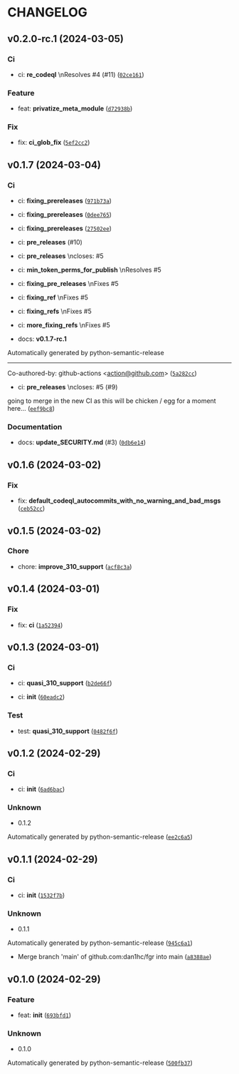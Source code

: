 # CHANGELOG



## v0.2.0-rc.1 (2024-03-05)

### Ci

* ci: __re_codeql__ \nResolves #4 (#11) ([`02ce161`](https://github.com/dan1hc/fgr/commit/02ce161a31d535a7d533c907f04e1ef3deba96a7))

### Feature

* feat: __privatize_meta_module__ ([`d72938b`](https://github.com/dan1hc/fgr/commit/d72938bc2008f0fa58aebd294dcf6af0a1be8766))

### Fix

* fix: __ci_glob_fix__ ([`5ef2cc2`](https://github.com/dan1hc/fgr/commit/5ef2cc2f6e71a0b4e081303312d72922aa4a7f29))


## v0.1.7 (2024-03-04)

### Ci

* ci: __fixing_prereleases__ ([`971b73a`](https://github.com/dan1hc/fgr/commit/971b73a9197ae9cdf84871fc7fbc691e927b6330))

* ci: __fixing_prereleases__ ([`0dee765`](https://github.com/dan1hc/fgr/commit/0dee7652f204710f70ae7160db05bca5ea65cf9b))

* ci: __fixing_prereleases__ ([`27502ee`](https://github.com/dan1hc/fgr/commit/27502eeb91517b58dee39d77c65fd192abdaaed4))

* ci: __pre_releases__ (#10)

* ci: __pre_releases__ \ncloses: #5

* ci: __min_token_perms_for_publish__ \nResolves #5

* ci: __fixing_pre_releases__ \nFixes #5

* ci: __fixing_ref__ \nFixes #5

* ci: __fixing_refs__ \nFixes #5

* ci: __more_fixing_refs__ \nFixes #5

* docs: __v0.1.7-rc.1__

Automatically generated by python-semantic-release

---------

Co-authored-by: github-actions &lt;action@github.com&gt; ([`5a282cc`](https://github.com/dan1hc/fgr/commit/5a282cc1ba5754d56aa3dfc2b5f76db30eee1402))

* ci: __pre_releases__ \ncloses: #5 (#9)

going to merge in the new CI as this will be chicken / egg for a moment here... ([`eef9bc8`](https://github.com/dan1hc/fgr/commit/eef9bc817ed0010d912c7008a884739256dd2f19))

### Documentation

* docs: __update_SECURITY.md__ (#3) ([`0db6e14`](https://github.com/dan1hc/fgr/commit/0db6e1493b676f56cb01da3f742e6cbb2c6ea2ba))


## v0.1.6 (2024-03-02)

### Fix

* fix: __default_codeql_autocommits_with_no_warning_and_bad_msgs__ ([`ceb52cc`](https://github.com/dan1hc/fgr/commit/ceb52ccfd9fe3c7d8016b0172421640c1109a1b8))


## v0.1.5 (2024-03-02)

### Chore

* chore: __improve_310_support__ ([`acf8c3a`](https://github.com/dan1hc/fgr/commit/acf8c3aa32c5560a947df99e8e0b837c575be21e))


## v0.1.4 (2024-03-01)

### Fix

* fix: __ci__ ([`1a52394`](https://github.com/dan1hc/fgr/commit/1a52394104c8bc64acc82020e8f71e981a42288a))


## v0.1.3 (2024-03-01)

### Ci

* ci: __quasi_310_support__ ([`b2de66f`](https://github.com/dan1hc/fgr/commit/b2de66fffa125ada1a60892c5acada8f1c7d9d28))

* ci: __init__ ([`60eadc2`](https://github.com/dan1hc/fgr/commit/60eadc2044c19548cb4e5d9bd5102607104f088d))

### Test

* test: __quasi_310_support__ ([`0482f6f`](https://github.com/dan1hc/fgr/commit/0482f6f1d4081884130505a98a998d60d37fed9c))


## v0.1.2 (2024-02-29)

### Ci

* ci: __init__ ([`6ad6bac`](https://github.com/dan1hc/fgr/commit/6ad6bac87f5306301c27ec1be242582b69e1c871))

### Unknown

* 0.1.2

Automatically generated by python-semantic-release ([`ee2c6a5`](https://github.com/dan1hc/fgr/commit/ee2c6a5bc6e9e133a781aa4d5443d37132a75f38))


## v0.1.1 (2024-02-29)

### Ci

* ci: __init__ ([`1532f7b`](https://github.com/dan1hc/fgr/commit/1532f7bbec5e09ae3f542f6c81480f1290e78dc0))

### Unknown

* 0.1.1

Automatically generated by python-semantic-release ([`945c6a1`](https://github.com/dan1hc/fgr/commit/945c6a1870f6fe0a7140d97293d42570d87f8616))

* Merge branch &#39;main&#39; of github.com:dan1hc/fgr into main ([`a8388ae`](https://github.com/dan1hc/fgr/commit/a8388ae550032be063cc7edb6ec6879b96b4a8e1))


## v0.1.0 (2024-02-29)

### Feature

* feat: __init__ ([`693bfd1`](https://github.com/dan1hc/fgr/commit/693bfd1341f8130d89bf4a4b2b4e8df56310f369))

### Unknown

* 0.1.0

Automatically generated by python-semantic-release ([`500fb37`](https://github.com/dan1hc/fgr/commit/500fb372230d4fe14182ee00b564c79ebb145816))
